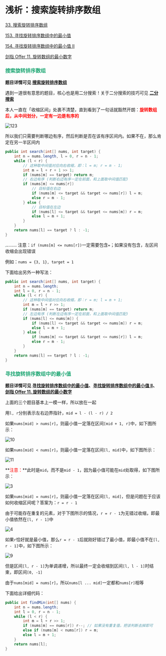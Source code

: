 # 浅析：搜索旋转排序数组

[33. 搜索旋转排序数组](https://leetcode-cn.com/problems/search-in-rotated-sorted-array/)

[153. 寻找旋转排序数组中的最小值](https://leetcode.cn/problems/find-minimum-in-rotated-sorted-array/)

[154. 寻找旋转排序数组中的最小值 II](https://leetcode.cn/problems/find-minimum-in-rotated-sorted-array-ii/)

[剑指 Offer 11. 旋转数组的最小数字](https://leetcode.cn/problems/xuan-zhuan-shu-zu-de-zui-xiao-shu-zi-lcof/)

### <font color=#1FA774>搜索旋转排序数组</font>

**题目详情可见 [搜索旋转排序数组](https://leetcode-cn.com/problems/search-in-rotated-sorted-array/)**

遇到一道很有意思的题目，核心也是用二分搜索！关于二分搜索的技巧可见 **[二分搜索](./二分搜索.html)**

本人一直在「收缩区间」处裹不清楚，直到看到了一句话就豁然开朗：**<font color='red'>旋转数组后，从中间划分，一定有一边是有序的</font>**

![123](https://cdn.jsdelivr.net/gh/LFool/image-hosting@master/20220424/2049381650804578K2gOGf123.svg)

所以我们只需要判断哪边有序，然后判断是否在该有序区间内。如果不在，那么肯定在另一半区间内

```java
public int search(int[] nums, int target) {
    int n = nums.length, l = 0, r = n - 1;
    while (l < r) {
        // 这种取中间值对应向右收缩，即：l = m; r = m - 1;
        int m = l + r + 1 >> 1;
        if (nums[m] == target) return m;
        // 右边有序 (判断右边有序一定在前面，和上面取中间值匹配)
        if (nums[m] <= nums[r]) 
            // 目标值在右边
            if (nums[m] <= target && target <= nums[r]) l = m;
            else r = m - 1;
        } else {
        	// 目标值在左边
            if (nums[l] <= target && target <= nums[m]) r = m;
            else l = m + 1;
        }
    }
    return nums[l] == target ? l : -1;
}
```

<img src="https://cdn.jsdelivr.net/gh/LFool/image-hosting@master/20220226/16402516458648251645864825235pN5IJY.png" alt="image-20220226164025008" style="zoom:18%;" /> 注意：`if (nums[m] <= nums[r])`一定需要包含`=`；如果没有包含，左区间收缩会出现错误

例如：`nums = {3, 1}, target = 1`

下面给出另外一种写法：

```java
public int search(int[] nums, int target) {
    int n = nums.length;
    int l = 0, r = n - 1;
    while (l < r) {
        // 这种取中间值对应向右收缩，即：r = m; l = m + 1;
        int m = l + r >> 1;
        if (nums[m] == target) return m;
        // 左边有序 (判断左边有序一定在前面，和上面取中间值匹配)
        if (nums[l] <= nums[m]) {
            if (nums[l] <= target && target <= nums[m]) r = m;
            else l = m + 1;
        } else {
            if (nums[m] <= target && target <= nums[r]) l = m;
            else r = m - 1;
        }
    }
    return nums[l] == target ? l : -1;
}
```

### <font color=#1FA774>寻找旋转排序数组中的最小值</font>

**题目详情可见 [寻找旋转排序数组中的最小值](https://leetcode.cn/problems/find-minimum-in-rotated-sorted-array/)、[寻找旋转排序数组中的最小值 II](https://leetcode.cn/problems/find-minimum-in-rotated-sorted-array-ii/)、[剑指 Offer 11. 旋转数组的最小数字](https://leetcode.cn/problems/xuan-zhuan-shu-zu-de-zui-xiao-shu-zi-lcof/)**

上面的三个题目基本上一模一样，所以放在一起

用`l, r`分别表示左右边界指针，`mid = l - (l - r) / 2`

如果`nums[mid] > nums[r]`，则最小值一定落在区间`[mid + 1, r]`中，如下图所示：

![10](https://cdn.jsdelivr.net/gh/LFool/image-hosting@master/20220727/2315331658934933B3vilz10.svg)

如果`nums[mid] < nums[r]`，则最小值一定落在区间`[l, mid]`中，如下图所示：

![11](https://cdn.jsdelivr.net/gh/LFool/image-hosting@master/20220727/2315431658934943EYXvy511.svg)

**<font color='red'>注意：</font>**此时是`mid`，而不是`mid - 1`，因为最小值可能在`mid`处取得，如下图所示：

![3](https://cdn.jsdelivr.net/gh/LFool/image-hosting@master/20220727/2316181658934978QQW7qX3.svg)

如果`nums[mid] = nums[r]`，则最小值一定落在区间`[l, mid]`，但是问题在于应该如何收缩区间呢？答案为：`r = r - 1`

由于可能存在重复的元素，对于下图所示的情况，`r = r - 1`为无错过收缩，即最小值依然在`[l, r - 1]`中

![4](https://cdn.jsdelivr.net/gh/LFool/image-hosting@master/20220727/2321561658935316F8sK5R4.svg)

如果`r`恰好就是最小值，那么`r = r - 1`后就刚好错过了最小值，即最小值不在`[l, r - 1]`中，如下图所示：

![9](https://cdn.jsdelivr.net/gh/LFool/image-hosting@master/20220727/2328081658935688K561Uj9.svg)

但是区间`[l, r - 1]`为单调递增，所以最终一定会收缩到区间`[l, l - 1]`时结束，即区间`[0, -1]`

由于`nums[mid] = nums[r]`，所以`nums[l ... mid]`一定都和`nums[r]`相等

下面给出详细代码：

```java
public int findMin(int[] nums) {
    int n = nums.length;
    int l = 0, r = n - 1;
    while (l < r) {
        int m = l + r >> 1;
        if (nums[m] == nums[r]) r--; // 如果没有重复值，把该判断去掉即可
        else if (nums[m] < nums[r]) r = m;
        else l = m + 1;
    }
    return nums[l];
}
```